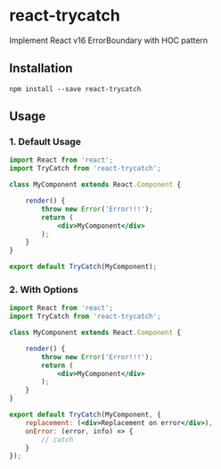 # react-trycatch
Implement React v16 ErrorBoundary with HOC pattern
## Installation

```
npm install --save react-trycatch
```


## Usage

### 1. Default Usage
```jsx
import React from 'react';
import TryCatch from 'react-trycatch';

class MyComponent extends React.Component {

    render() {
        throw new Error('Error!!!');
        return (
            <div>MyComponent</div>
        );
    }
}

export default TryCatch(MyComponent);
```

### 2. With Options
```jsx
import React from 'react';
import TryCatch from 'react-trycatch';

class MyComponent extends React.Component {

    render() {
        throw new Error('Error!!!');
        return (
            <div>MyComponent</div>
        );
    }
}

export default TryCatch(MyComponent, {
    replacement: (<div>Replacement on error</div>),
    onError: (error, info) => {
        // catch
    }
});
```